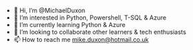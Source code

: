 - 👋 Hi, I’m @MichaelDuxon
- 👀 I’m interested in Python, Powershell, T-SQL & Azure
- 🌱 I’m currently learning Python & Azure
- 💞️ I’m looking to collaborate other learners & tech enthusiasts
- 📫 How to reach me mike.duxon@hotmail.co.uk

<!---
MichaelDuxon/MichaelDuxon is a ✨ special ✨ repository because its `README.md` (this file) appears on your GitHub profile.
You can click the Preview link to take a look at your changes.
--->
